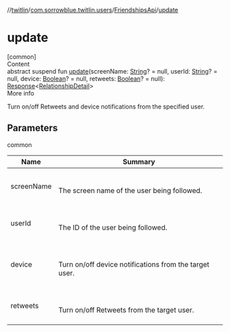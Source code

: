 //[twitlin](../../index.md)/[com.sorrowblue.twitlin.users](../index.md)/[FriendshipsApi](index.md)/[update](update.md)



# update  
[common]  
Content  
abstract suspend fun [update](update.md)(screenName: [String](https://kotlinlang.org/api/latest/jvm/stdlib/kotlin/-string/index.html)? = null, userId: [String](https://kotlinlang.org/api/latest/jvm/stdlib/kotlin/-string/index.html)? = null, device: [Boolean](https://kotlinlang.org/api/latest/jvm/stdlib/kotlin/-boolean/index.html)? = null, retweets: [Boolean](https://kotlinlang.org/api/latest/jvm/stdlib/kotlin/-boolean/index.html)? = null): [Response](../../com.sorrowblue.twitlin.client/-response/index.md)<[RelationshipDetail](../-relationship-detail/index.md)>  
More info  


Turn on/off Retweets and device notifications from the specified user.



## Parameters  
  
common  
  
|  Name|  Summary| 
|---|---|
| <a name="com.sorrowblue.twitlin.users/FriendshipsApi/update/#kotlin.String?#kotlin.String?#kotlin.Boolean?#kotlin.Boolean?/PointingToDeclaration/"></a>screenName| <a name="com.sorrowblue.twitlin.users/FriendshipsApi/update/#kotlin.String?#kotlin.String?#kotlin.Boolean?#kotlin.Boolean?/PointingToDeclaration/"></a><br><br>The screen name of the user being followed.<br><br>
| <a name="com.sorrowblue.twitlin.users/FriendshipsApi/update/#kotlin.String?#kotlin.String?#kotlin.Boolean?#kotlin.Boolean?/PointingToDeclaration/"></a>userId| <a name="com.sorrowblue.twitlin.users/FriendshipsApi/update/#kotlin.String?#kotlin.String?#kotlin.Boolean?#kotlin.Boolean?/PointingToDeclaration/"></a><br><br>The ID of the user being followed.<br><br>
| <a name="com.sorrowblue.twitlin.users/FriendshipsApi/update/#kotlin.String?#kotlin.String?#kotlin.Boolean?#kotlin.Boolean?/PointingToDeclaration/"></a>device| <a name="com.sorrowblue.twitlin.users/FriendshipsApi/update/#kotlin.String?#kotlin.String?#kotlin.Boolean?#kotlin.Boolean?/PointingToDeclaration/"></a><br><br>Turn on/off device notifications from the target user.<br><br>
| <a name="com.sorrowblue.twitlin.users/FriendshipsApi/update/#kotlin.String?#kotlin.String?#kotlin.Boolean?#kotlin.Boolean?/PointingToDeclaration/"></a>retweets| <a name="com.sorrowblue.twitlin.users/FriendshipsApi/update/#kotlin.String?#kotlin.String?#kotlin.Boolean?#kotlin.Boolean?/PointingToDeclaration/"></a><br><br>Turn on/off Retweets from the target user.<br><br>
  
  



